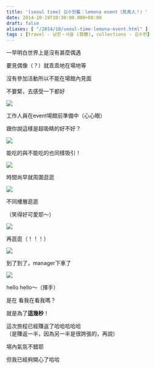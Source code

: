```yaml
---
title: '[seoul time] 김수현篇：lemona event（見真人！）'
date: 2014-10-19T10:30:00.000+08:00
draft: false
aliases: [ "/2014/10/seoul-time-lemona-event.html" ]
tags : [travel - 남한・서울 (首爾), collections - 김수현]
---
```


一早明白世界上是沒有甚麼偶遇  

要見偶像（？）就乖乖地在場地等

沒有參加活動所以不能在場館內見面

不要緊，去感受一下都好

[![](https://2.bp.blogspot.com/-2OfMb650g-U/XE1feyROCQI/AAAAAAAAHHU/JwVyZtXpnkMP9jbsUS-0f8wpORIy6K9oQCLcBGAs/s640/15376920458_cf1761d6a1_z.jpg)](https://2.bp.blogspot.com/-2OfMb650g-U/XE1feyROCQI/AAAAAAAAHHU/JwVyZtXpnkMP9jbsUS-0f8wpORIy6K9oQCLcBGAs/s1600/15376920458_cf1761d6a1_z.jpg)

工作人員在event場館前準備中（心心眼）

跟你說這樣是超吸睛的好不好？

[![](https://4.bp.blogspot.com/-pZcgB5ron78/XE1fl7kQeZI/AAAAAAAAHHY/QhRJ3JOBD0MTAnVO-msme7yW3XBuejObgCLcBGAs/s640/15563893772_edf105e767_z.jpg)](https://4.bp.blogspot.com/-pZcgB5ron78/XE1fl7kQeZI/AAAAAAAAHHY/QhRJ3JOBD0MTAnVO-msme7yW3XBuejObgCLcBGAs/s1600/15563893772_edf105e767_z.jpg)

能吃的與不能吃的也同樣吸引！

[![](https://4.bp.blogspot.com/-oHSoX0o8Lf4/XE1frVLyy8I/AAAAAAAAHHc/GncIk0M6XuUIZTQL6jSL4TIFjhy3by4BQCLcBGAs/s640/15376916238_00bc795833_z.jpg)](https://4.bp.blogspot.com/-oHSoX0o8Lf4/XE1frVLyy8I/AAAAAAAAHHc/GncIk0M6XuUIZTQL6jSL4TIFjhy3by4BQCLcBGAs/s1600/15376916238_00bc795833_z.jpg)

時間尚早就周圍逛逛

[![](https://1.bp.blogspot.com/-VR61Tdg42w0/XE1fzBzSUsI/AAAAAAAAHHk/tyjylqkHQjcRoRoIUvbztvjtt5tUC2FwwCLcBGAs/s640/15539339856_6d91f75375_z.jpg)](https://1.bp.blogspot.com/-VR61Tdg42w0/XE1fzBzSUsI/AAAAAAAAHHk/tyjylqkHQjcRoRoIUvbztvjtt5tUC2FwwCLcBGAs/s1600/15539339856_6d91f75375_z.jpg)

不同樓層逛逛

（笑得好可愛耶～）

[![](https://1.bp.blogspot.com/-LqftF6A_ez8/XE1gKhVbFJI/AAAAAAAAHH0/BglbTCHDFB0S0smq3G9bpsrs_uhD5qCbwCLcBGAs/s640/15377040727_93c71e98f3_z.jpg)](https://1.bp.blogspot.com/-LqftF6A_ez8/XE1gKhVbFJI/AAAAAAAAHH0/BglbTCHDFB0S0smq3G9bpsrs_uhD5qCbwCLcBGAs/s1600/15377040727_93c71e98f3_z.jpg)

再逛逛（！！！）

[![](https://2.bp.blogspot.com/-z5G7CihA86U/XE1gR2YVijI/AAAAAAAAHH4/N8hrx54dGDIHf4IEaYD3obGWn5jf9v06ACLcBGAs/s640/15377403750_09944003d0_z.jpg)](https://2.bp.blogspot.com/-z5G7CihA86U/XE1gR2YVijI/AAAAAAAAHH4/N8hrx54dGDIHf4IEaYD3obGWn5jf9v06ACLcBGAs/s1600/15377403750_09944003d0_z.jpg)

到了到了，manager下車了

[![](https://1.bp.blogspot.com/-4LffGmqz7Hc/XE1gYwXnKVI/AAAAAAAAHH8/RS4Mdg3stBE9zrWz-ntJ5UUTtG1Va35qACLcBGAs/s640/14942872543_e4e89b6dce_z.jpg)](https://1.bp.blogspot.com/-4LffGmqz7Hc/XE1gYwXnKVI/AAAAAAAAHH8/RS4Mdg3stBE9zrWz-ntJ5UUTtG1Va35qACLcBGAs/s1600/14942872543_e4e89b6dce_z.jpg)

hello hello～（揮手）

是在 看我在看我嗎？

  

就是為了**這幾秒**！

這次旅程已經賺返了哈哈哈哈哈  
（是賺返一半，因為另一半是很誇張的，再說）

  

場內氣氛不錯耶

但我已經夠開心了哈哈